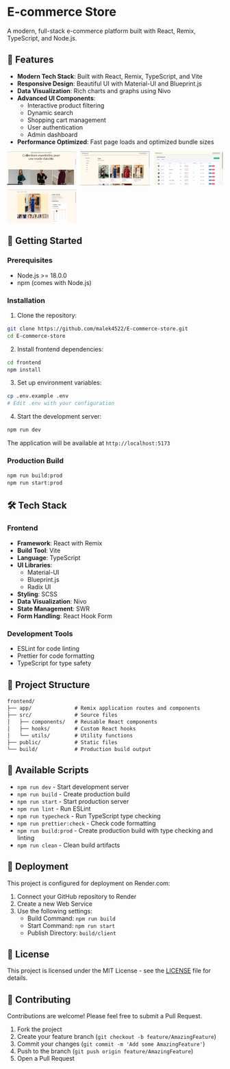 # E-commerce Store

A modern, full-stack e-commerce platform built with React, Remix, TypeScript, and Node.js.

## 🌟 Features

- **Modern Tech Stack**: Built with React, Remix, TypeScript, and Vite
- **Responsive Design**: Beautiful UI with Material-UI and Blueprint.js
- **Data Visualization**: Rich charts and graphs using Nivo
- **Advanced UI Components**: 
  - Interactive product filtering
  - Dynamic search
  - Shopping cart management
  - User authentication
  - Admin dashboard
- **Performance Optimized**: Fast page loads and optimized bundle sizes

<div style="display: grid; grid-template-columns: repeat(3, 1fr); gap: 10px;">
  <img src="frontend/src/assets/web2.png" width="400">
  <img src="frontend/src/assets/web3.png" width="400">
  <img src="frontend/src/assets/web4.png" width="400">
  <img src="frontend/src/assets/web5.png" width="400">
</div>

## 🚀 Getting Started

### Prerequisites

- Node.js >= 18.0.0
- npm (comes with Node.js)

### Installation

1. Clone the repository:
```bash
git clone https://github.com/malek4522/E-commerce-store.git
cd E-commerce-store
```

2. Install frontend dependencies:
```bash
cd frontend
npm install
```

3. Set up environment variables:
```bash
cp .env.example .env
# Edit .env with your configuration
```

4. Start the development server:
```bash
npm run dev
```

The application will be available at `http://localhost:5173`

### Production Build

```bash
npm run build:prod
npm run start:prod
```

## 🛠️ Tech Stack

### Frontend
- **Framework**: React with Remix
- **Build Tool**: Vite
- **Language**: TypeScript
- **UI Libraries**: 
  - Material-UI
  - Blueprint.js
  - Radix UI
- **Styling**: SCSS
- **Data Visualization**: Nivo
- **State Management**: SWR
- **Form Handling**: React Hook Form

### Development Tools
- ESLint for code linting
- Prettier for code formatting
- TypeScript for type safety

## 📁 Project Structure

```
frontend/
├── app/              # Remix application routes and components
├── src/              # Source files
│   ├── components/   # Reusable React components
│   ├── hooks/        # Custom React hooks
│   └── utils/        # Utility functions
├── public/           # Static files
└── build/            # Production build output
```

## 🔧 Available Scripts

- `npm run dev` - Start development server
- `npm run build` - Create production build
- `npm run start` - Start production server
- `npm run lint` - Run ESLint
- `npm run typecheck` - Run TypeScript type checking
- `npm run prettier:check` - Check code formatting
- `npm run build:prod` - Create production build with type checking and linting
- `npm run clean` - Clean build artifacts

## 🚀 Deployment

This project is configured for deployment on Render.com:

1. Connect your GitHub repository to Render
2. Create a new Web Service
3. Use the following settings:
   - Build Command: `npm run build`
   - Start Command: `npm run start`
   - Publish Directory: `build/client`

## 📝 License

This project is licensed under the MIT License - see the [LICENSE](LICENSE) file for details.

## 🤝 Contributing

Contributions are welcome! Please feel free to submit a Pull Request.

1. Fork the project
2. Create your feature branch (`git checkout -b feature/AmazingFeature`)
3. Commit your changes (`git commit -m 'Add some AmazingFeature'`)
4. Push to the branch (`git push origin feature/AmazingFeature`)
5. Open a Pull Request
